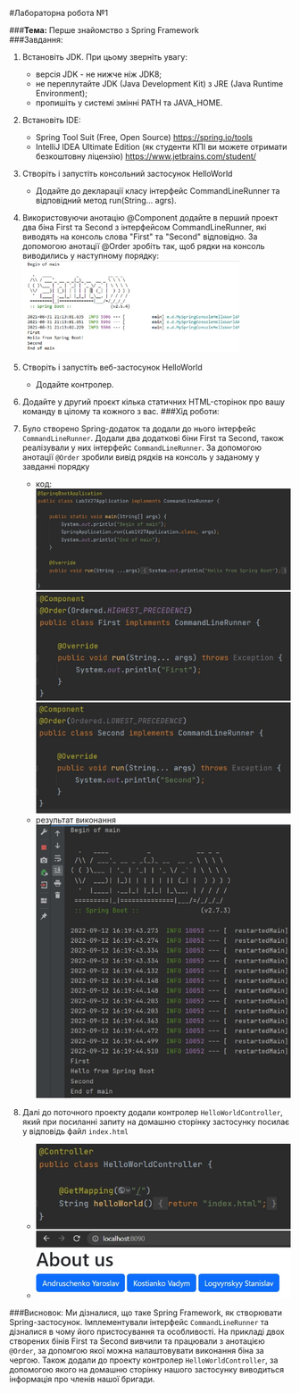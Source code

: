 #Лабораторна робота №1

###**Тема:** Перше знайомство з Spring Framework <br>
###Завдання:
1. Встановіть JDK. При цьому зверніть увагу: <br>
   - версія JDK - не нижче ніж JDK8;
    - не переплутайте JDK (Java Development Kit) з JRE (Java Runtime Environment);
    - пропишіть у системі змінні PATH та JAVA_HOME.
2. Встановіть IDE:
    - Spring Tool Suit (Free, Open Source)
  https://spring.io/tools
    - IntelliJ IDEA Ultimate Edition (як студенти КПІ ви можете отримати безкоштовну ліцензію)
  https://www.jetbrains.com/student/
      
3. Створіть і запустіть консольний застосунок HelloWorld
    - Додайте до декларації класу інтерфейс CommandLineRunner та відповідний метод run(String... agrs). <br>
    
4. Використовуючи анотацію @Component додайте в перший проект два біна First та Second з інтерфейсом CommandLineRunner, які виводять на консоль слова "First" та "Second" відповідно. За допомогою анотації @Order зробіть так, щоб рядки на консоль виводились у наступному порядку: <br>
   ![Lines Order](readme_img/2.jpg)

5. Створіть і запустіть веб-застосунок HelloWorld
    - Додайте контролер.
    
6. Додайте у другий проєкт кілька статичних HTML-сторінок про вашу команду в цілому та кожного з вас.
###Хід роботи:
1. Було створено Spring-додаток та додали до нього інтерфейс `CommandLineRunner`. Додали два додаткові біни First та Second, також реалізували у них інтерфейс `CommandLineRunner`. За допомогою анотації `@Order` зробили вивід рядків на консоль у заданому у завданні порядку
   - код: <br> ![MainCode](readme_img/1.jpg) <br> ![FirstCode](readme_img/4.jpg) <br> ![SecondCode](readme_img/5.jpg)
   - результат виконання <br> ![CommandLineRunnerRealisation](readme_img/3.jpg)

   
2. Далі до поточного проекту додали контролер `HelloWorldController`, який при посиланні запиту на домашню сторінку застосунку посилає у відповідь файл `index.html`
    - ![FirstCode](readme_img/6.jpg)
    - ![Homepage](readme_img/7.jpg)

    
###Висновок:
Ми дізналися, що таке Spring Framework, як створювати Spring-застосунок. Імплементували інтерфейс `CommandLineRunner` та дізналися в чому його пристосування та особливості.
На прикладі двох створених бінів First та Second вивчили та працювали з анотацією `@Order`, за допомгою якої можна налаштовувати виконання біна за чергою.
Також додали до проекту контролер `HelloWorldController`, за допомогою якого на домашню сторінку нашого застосунку виводиться інформація про членів нашої бригади.